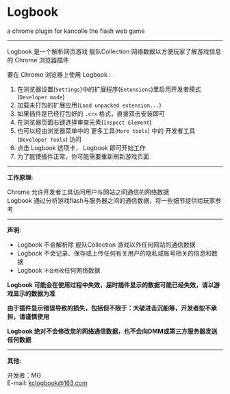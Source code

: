 # Logbook
a chrome plugin for kancolle the flash web game

---

Logbook 是一个解析网页游戏 舰队Collection 网络数据以方便玩家了解游戏信息的 Chrome 浏览器插件

要在 Chrome 浏览器上使用 Logbook :

1. 在浏览器设置(`Settings`)中的扩展程序(`Extensions`)里启用开发者模式(`Developer mode`)
2. 加载未打包的扩展应用(`Load unpacked extension...`)
3. 如果插件是已经打包好的 `.crx` 格式，直接双击安装即可
4. 在浏览器页面右键选择审查元素(`Inspect Element`)
5. 也可以经由浏览器菜单中的 更多工具(`More tools`) 中的 开发者工具(`Developer Tools`) 访问
6. 点击 Logbook 选项卡， Logbook 即可开始工作
7. 为了能使插件正常，你可能需要重新刷新游戏页面

---

**工作原理:**

Chrome 允许开发者工具访问用户与网站之间通信的网络数据  
Logbook 通过分析游戏flash与服务器之间的通信数据，将一些细节提供给玩家参考

---

**声明:**

* Logbook 不会解析除 舰队Collection 游戏以外任何网站的通信数据
* Logbook 不会记录、保存或上传任何有关用户的隐私或账号相关的信息和数据
* Logbook `不会修改`任何网络数据


**Logbook 可能会在使用过程中失效，届时插件显示的数据可能已经失效，请以游戏显示的数据为准**

**由于插件显示错误导致的损失，包括但不限于：大破进击沉船等，开发者恕不承担，请谨慎使用**

**Logbook 绝对不会修改您的网络通信数据，也不会向DMM或第三方服务器发送任何数据**

---

**其他:**

开发者：MG  
E-mail: kclogbook@163.com
